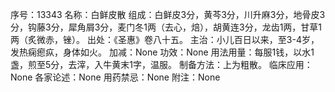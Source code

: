 序号：13343
名称：白鲜皮散
组成：白鲜皮3分，黄芩3分，川升麻3分，地骨皮3分，钩藤3分，犀角屑3分，麦门冬1两（去心，焙），胡黄连3分，龙齿1两，甘草1两（炙微赤，锉）。
出处：《圣惠》卷八十五。
主治：小儿百日以来，至3-4岁，发热痫瘛疭，身体如火。
加减：None
功效：None
用法用量：每服1钱，以水1盏，煎至5分，去滓，入牛黄末1字，温服。
制备方法：上为粗散。
临床应用：None
各家论述：None
用药禁忌：None
附注：None
